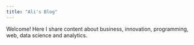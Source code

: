 ```yaml
---
title: "Ali's Blog"
---
```

Welcome! Here I share content about business, innovation, programming, web, data science and analytics. 

